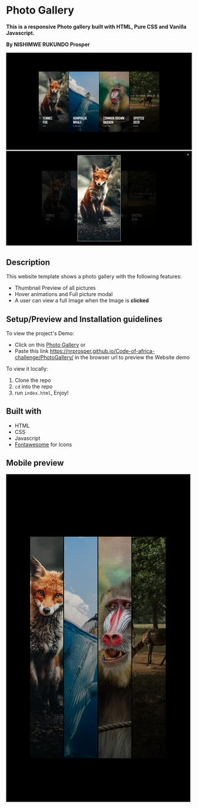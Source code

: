 # Photo Gallery
**This is a responsive Photo gallery built with HTML, Pure CSS and Vanilla Javascript.**

**By NISHIMWE RUKUNDO Prosper**

![Photo Gallery Demo](./public/preview.png)
![Photo Gallery Demo](./public/preview3.png)

## Description

This website template shows a photo gallery with the following features:
* Thumbnail Preview of all pictures
* Hover animations and Full picture modal
* A user can view a full Image when the Image is **clicked**

## Setup/Preview and Installation guidelines

To view the project's Demo:
* Click on this [Photo Gallery](https://nrprosper.github.io/Code-of-africa-challenge/PhotoGallery/) or
* Paste this link https://nrprosper.github.io/Code-of-africa-challenge/PhotoGallery/ in the browser url to preview the Website demo

To view it locally:
1. Clone the repo
2. `cd` into the repo
3. run `index.html`, Enjoy!


## Built with
* HTML
* CSS
* Javascript
* [Fontawesome](https://fontawesome.com/) for Icons

## Mobile preview
![Photo Gallery Demo](./public/preview-2.png)


